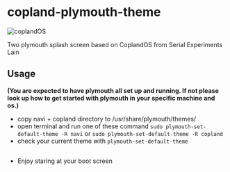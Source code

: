 # copland-plymouth-theme
![coplandOS](https://github.com/ioresolution/copland-plymouth-theme/blob/main/copland/progress-22.png)

Two plymouth splash screen based on CoplandOS from Serial Experiments Lain

## Usage  
**(You are expected to have plymouth all set up and running. If not please look up how to get started with plymouth in your specific machine and os.)**

- copy navi + copland directory to /usr/share/plymouth/themes/
- open terminal and run one of these command `sudo plymouth-set-default-theme -R navi` or `sudo plymouth-set-default-theme -R copland`
- check your current theme with `plymouth-set-default-theme`
##
    
- Enjoy staring at your boot screen 

